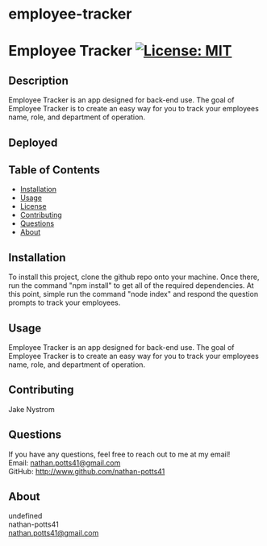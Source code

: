# employee-tracker

# Employee Tracker [![License: MIT](https://img.shields.io/badge/License-MIT-yellow.svg)](https://opensource.org/licenses/MIT)
  
  ## Description
  Employee Tracker is an app designed for back-end use. The goal of Employee Tracker is to create an easy way for you to track your employees name, role, and department of operation. 

  ## Deployed

  ## Table of Contents
  - [Installation](#installation)
  - [Usage](#usage)
  - [License](#license)
  - [Contributing](#contributing)
  - [Questions](#questions)
  - [About](#about)

  ## Installation
  To install this project, clone the github repo onto your machine. Once there, run the command "npm install" to get all of the required dependencies. At this point, simple run the command "node index" and respond the question prompts to track your employees.  

  ## Usage
  Employee Tracker is an app designed for back-end use. The goal of Employee Tracker is to create an easy way for you to track your employees name, role, and department of operation. 

  ## Contributing
  Jake Nystrom


  ## Questions
  If you have any questions, feel free to reach out to me at my email!   
  Email: nathan.potts41@gmail.com  
  GitHub: http://www.github.com/nathan-potts41

  ## About 

  undefined  
  nathan-potts41  
  nathan.potts41@gmail.com  
